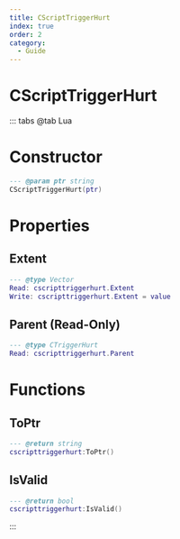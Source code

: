 ```yaml
---
title: CScriptTriggerHurt
index: true
order: 2
category:
  - Guide
---
```


# CScriptTriggerHurt

::: tabs
@tab Lua
# Constructor
```lua
--- @param ptr string
CScriptTriggerHurt(ptr)
```
# Properties
## Extent 
```lua
--- @type Vector
Read: cscripttriggerhurt.Extent
Write: cscripttriggerhurt.Extent = value
```
## Parent (Read-Only)
```lua
--- @type CTriggerHurt
Read: cscripttriggerhurt.Parent
```
# Functions
## ToPtr
```lua
--- @return string
cscripttriggerhurt:ToPtr()
```
## IsValid
```lua
--- @return bool
cscripttriggerhurt:IsValid()
```

:::